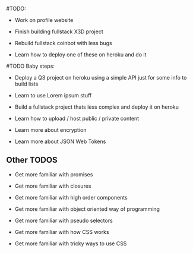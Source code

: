 #TODO:

* Work on profile website

* Finish building fullstack X3D project

* Rebuild fullstack coinbot with less bugs

* Learn how to deploy one of these on heroku and do it

#TODO Baby steps:

* Deploy a Q3 project on heroku using a simple API just for some info to build lists

* Learn to use Lorem ipsum stuff

* Build a fullstack project thats less complex and deploy it on heroku

* Learn how to upload / host public / private content

* Learn more about encryption

* Learn more about JSON Web Tokens

## Other TODOS

* Get more familiar with promises

* Get more familiar with closures

* Get more familiar with high order components

* Get more familiar with object oriented way of programming

* Get more familiar with pseudo selectors

* Get more familiar with how CSS works

* Get more familiar with tricky ways to use CSS
